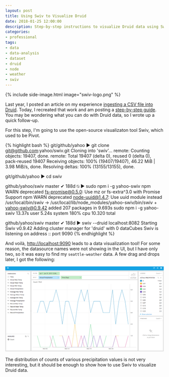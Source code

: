 ```yaml
---
layout: post
title: Using Swiv to Visualize Druid
date: 2018-01-25 12:00:00
description: Step-by-step instructions to visualize Druid data using Swiv
categories:
- professional
tags:
- data
- data-analysis
- dataset
- druid
- node
- weather
- swiv
---
```


{% include side-image.html image="swiv-logo.png" %}

Last year, I posted an article on my experience [ingesting a CSV file into Druid](<{% post_url 2017/2017-02-10-ingest-csv-druid %}>). Today, I recreated that work and am posting a [step-by-step guide](<{% post_url 2018/2018-01-25-ingest-csv-druid-redux%}>). You may be wondering what you can do with Druid data, so I wrote up a quick follow-up.

<!--more-->

For this step, I'm going to use the open-source visualizaton tool Swiv, which used to be Pivot.

{% highlight bash %}
git/github/yahoo
▶ git clone git@github.com:yahoo/swiv.git
Cloning into 'swiv'...
remote: Counting objects: 19407, done.
remote: Total 19407 (delta 0), reused 0 (delta 0), pack-reused 19407
Receiving objects: 100% (19407/19407), 46.22 MiB | 3.98 MiB/s, done.
Resolving deltas: 100% (13155/13155), done.

git/github/yahoo
▶ cd swiv

github/yahoo/swiv  master ✔                                             188d  ⍉
▶ sudo npm i -g yahoo-swiv
npm WARN deprecated fs-promise@0.5.0: Use mz or fs-extra^3.0 with Promise Support
npm WARN deprecated node-uuid@1.4.7: Use uuid module instead
/usr/local/bin/swiv -> /usr/local/lib/node_modules/yahoo-swiv/bin/swiv
\+ yahoo-swiv@0.9.42
added 207 packages in 9.693s
sudo npm i -g yahoo-swiv  13.37s user 5.24s system 180% cpu 10.320 total

github/yahoo/swiv  master ✔                                              188d
▶ swiv --druid localhost:8082
Starting Swiv v0.9.42
Adding cluster manager for 'druid' with 0 dataCubes
Swiv is listening on address :: port 9090
{% endhighlight %}

And voilà, <http://localhost:9090> leads to a data visualization tool! For some reason, the datasource names were not showing in the UI, but I have only two, so it was easy to find my `seattle-weather` data. A few drag and drops later, I got the following:

![Swiv screenshot](/assets/swiv-example-20180125.png "Swiv screenshot")

The distribution of counts of various precipitation values is not very interesting, but it should be enough to show how to use Swiv to visualize Druid data.
